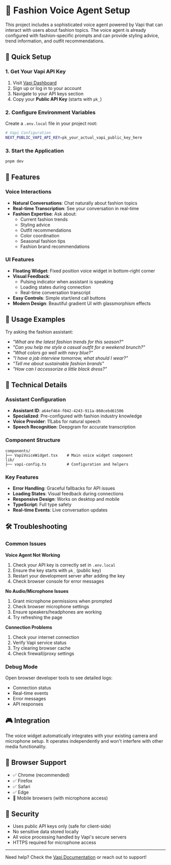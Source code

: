 # 🎤 Fashion Voice Agent Setup

This project includes a sophisticated voice agent powered by Vapi that can interact with users about fashion topics. The voice agent is already configured with fashion-specific prompts and can provide styling advice, trend information, and outfit recommendations.

## 🚀 Quick Setup

### 1. Get Your Vapi API Key

1. Visit [Vapi Dashboard](https://dashboard.vapi.ai)
2. Sign up or log in to your account
3. Navigate to your API keys section
4. Copy your **Public API Key** (starts with `pk_`)

### 2. Configure Environment Variables

Create a `.env.local` file in your project root:

```bash
# Vapi Configuration
NEXT_PUBLIC_VAPI_API_KEY=pk_your_actual_vapi_public_key_here
```

### 3. Start the Application

```bash
pnpm dev
```

## 🎯 Features

### Voice Interactions

- **Natural Conversations**: Chat naturally about fashion topics
- **Real-time Transcription**: See your conversation in real-time
- **Fashion Expertise**: Ask about:
  - Current fashion trends
  - Styling advice
  - Outfit recommendations
  - Color coordination
  - Seasonal fashion tips
  - Fashion brand recommendations

### UI Features

- **Floating Widget**: Fixed position voice widget in bottom-right corner
- **Visual Feedback**:
  - Pulsing indicator when assistant is speaking
  - Loading states during connection
  - Real-time conversation transcript
- **Easy Controls**: Simple start/end call buttons
- **Modern Design**: Beautiful gradient UI with glassmorphism effects

## 🎨 Usage Examples

Try asking the fashion assistant:

- _"What are the latest fashion trends for this season?"_
- _"Can you help me style a casual outfit for a weekend brunch?"_
- _"What colors go well with navy blue?"_
- _"I have a job interview tomorrow, what should I wear?"_
- _"Tell me about sustainable fashion brands"_
- _"How can I accessorize a little black dress?"_

## 🔧 Technical Details

### Assistant Configuration

- **Assistant ID**: `a64ef464-f042-4243-911a-860cebd61506`
- **Specialized**: Pre-configured with fashion industry knowledge
- **Voice Provider**: 11Labs for natural speech
- **Speech Recognition**: Deepgram for accurate transcription

### Component Structure

```
components/
├── VapiVoiceWidget.tsx    # Main voice widget component
lib/
├── vapi-config.ts         # Configuration and helpers
```

### Key Features

- **Error Handling**: Graceful fallbacks for API issues
- **Loading States**: Visual feedback during connections
- **Responsive Design**: Works on desktop and mobile
- **TypeScript**: Full type safety
- **Real-time Events**: Live conversation updates

## 🛠 Troubleshooting

### Common Issues

**Voice Agent Not Working**

1. Check your API key is correctly set in `.env.local`
2. Ensure the key starts with `pk_` (public key)
3. Restart your development server after adding the key
4. Check browser console for error messages

**No Audio/Microphone Issues**

1. Grant microphone permissions when prompted
2. Check browser microphone settings
3. Ensure speakers/headphones are working
4. Try refreshing the page

**Connection Problems**

1. Check your internet connection
2. Verify Vapi service status
3. Try clearing browser cache
4. Check firewall/proxy settings

### Debug Mode

Open browser developer tools to see detailed logs:

- Connection status
- Real-time events
- Error messages
- API responses

## 🎮 Integration

The voice widget automatically integrates with your existing camera and microphone setup. It operates independently and won't interfere with other media functionality.

## 📱 Browser Support

- ✅ Chrome (recommended)
- ✅ Firefox
- ✅ Safari
- ✅ Edge
- 📱 Mobile browsers (with microphone access)

## 🔐 Security

- Uses public API keys only (safe for client-side)
- No sensitive data stored locally
- All voice processing handled by Vapi's secure servers
- HTTPS required for microphone access

---

Need help? Check the [Vapi Documentation](https://docs.vapi.ai) or reach out to support!
